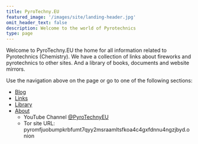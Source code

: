 ```yaml
---
title: PyroTechny.EU
featured_image: '/images/site/landing-header.jpg'
omit_header_text: false 
description: Welcome to the world of Pyrotechnics
type: page
---
```


Welcome to PyroTechny.EU the home for all information related to Pyrotechnics (Chemistry).
We have a collection of links about fireworks and pyrotechnics to other sites. And a library
of books, documents and website mirrors.

Use the navigation above on the page or go to one of the following sections:

- [Blog](/blog/)
- [Links](/links/)
- [Library](/library/)
- [About](/about/)
  - YouTube Channel [@PyroTechnyEU](https://youtube.com/@PyroTechnyEU)
  - Tor site URL: pyromfjuobumpkrbfumt7qyy2msraamltsfkoa4c4gxfdnnu4ngzjbyd.onion

